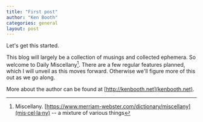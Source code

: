 ```yaml
---
title: "First post"
author: "Ken Booth"
categories: general
layout: post
---
```


Let's get this started.

This blog will largely be a collection of musings and collected ephemera. So welcome to Daily Miscellany[^1]. There are a few regular features planned, which I will unveil as this moves forward. Otherwise we'll figure more of this out as we go along.

More about the author can be found at [http://kenbooth.net](kenbooth.net).

[^1]: Miscellany. [https://www.merriam-webster.com/dictionary/miscellany](mis·​cel·​la·​ny) -- a mixture of various things
